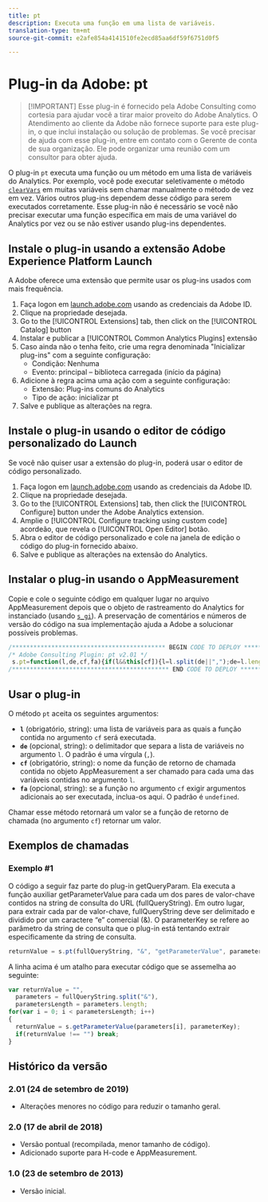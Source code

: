 ```yaml
---
title: pt
description: Executa uma função em uma lista de variáveis.
translation-type: tm+mt
source-git-commit: e2afe854a4141510fe2ecd85aa6df59f6751d0f5

---
```



# Plug-in da Adobe: pt

>[!IMPORTANT] Esse plug-in é fornecido pela Adobe Consulting como cortesia para ajudar você a tirar maior proveito do Adobe Analytics. O Atendimento ao cliente da Adobe não fornece suporte para este plug-in, o que inclui instalação ou solução de problemas. Se você precisar de ajuda com esse plug-in, entre em contato com o Gerente de conta de sua organização. Ele pode organizar uma reunião com um consultor para obter ajuda.

O plug-in `pt` executa uma função ou um método em uma lista de variáveis do Analytics. Por exemplo, você pode executar seletivamente o método [`clearVars`](../functions/clearvars.md) em muitas variáveis sem chamar manualmente o método de vez em vez. Vários outros plug-ins dependem desse código para serem executados corretamente. Esse plug-in não é necessário se você não precisar executar uma função específica em mais de uma variável do Analytics por vez ou se não estiver usando plug-ins dependentes.

## Instale o plug-in usando a extensão Adobe Experience Platform Launch

A Adobe oferece uma extensão que permite usar os plug-ins usados com mais frequência.

1. Faça logon em [launch.adobe.com](https://launch.adobe.com) usando as credenciais da Adobe ID.
1. Clique na propriedade desejada.
1. Go to the [!UICONTROL Extensions] tab, then click on the [!UICONTROL Catalog] button
1. Instalar e publicar a [!UICONTROL Common Analytics Plugins] extensão
1. Caso ainda não o tenha feito, crie uma regra denominada &quot;Inicializar plug-ins&quot; com a seguinte configuração:
   * Condição: Nenhuma
   * Evento: principal – biblioteca carregada (início da página)
1. Adicione à regra acima uma ação com a seguinte configuração:
   * Extensão: Plug-ins comuns do Analytics
   * Tipo de ação: inicializar pt
1. Salve e publique as alterações na regra.

## Instale o plug-in usando o editor de código personalizado do Launch

Se você não quiser usar a extensão do plug-in, poderá usar o editor de código personalizado.

1. Faça logon em [launch.adobe.com](https://launch.adobe.com) usando as credenciais da Adobe ID.
1. Clique na propriedade desejada.
1. Go to the [!UICONTROL Extensions] tab, then click the [!UICONTROL Configure] button under the Adobe Analytics extension.
1. Amplie o [!UICONTROL Configure tracking using custom code] acordeão, que revela o [!UICONTROL Open Editor] botão.
1. Abra o editor de código personalizado e cole na janela de edição o código do plug-in fornecido abaixo.
1. Salve e publique as alterações na extensão do Analytics.

## Instalar o plug-in usando o AppMeasurement

Copie e cole o seguinte código em qualquer lugar no arquivo AppMeasurement depois que o objeto de rastreamento do Analytics for instanciado (usando [`s_gi`](../functions/s-gi.md)). A preservação de comentários e números de versão do código na sua implementação ajuda a Adobe a solucionar possíveis problemas.

```js
/******************************************* BEGIN CODE TO DEPLOY *******************************************/
/* Adobe Consulting Plugin: pt v2.01 */
 s.pt=function(l,de,cf,fa){if(l&&this[cf]){l=l.split(de||",");de=l.length;for(var e,c=0;c<de;c++)if(e=this[cf](l[c],fa))return e}};
/******************************************** END CODE TO DEPLOY ********************************************/
```

## Usar o plug-in

O método `pt` aceita os seguintes argumentos:

* **`l`** (obrigatório, string): uma lista de variáveis para as quais a função contida no argumento `cf` será executada.
* **`de`** (opcional, string): o delimitador que separa a lista de variáveis no argumento `l`. O padrão é uma vírgula (`,`).
* **`cf`** (obrigatório, string): o nome da função de retorno de chamada contida no objeto AppMeasurement a ser chamado para cada uma das variáveis contidas no argumento `l`.
* **`fa`** (opcional, string): se a função no argumento `cf` exigir argumentos adicionais ao ser executada, inclua-os aqui. O padrão é `undefined`.

Chamar esse método retornará um valor se a função de retorno de chamada (no argumento `cf`) retornar um valor.

## Exemplos de chamadas

### Exemplo #1

O código a seguir faz parte do plug-in getQueryParam.  Ela executa a função auxiliar getParameterValue para cada um dos pares de valor-chave contidos na string de consulta do URL (fullQueryString).  Em outro lugar, para extrair cada par de valor-chave, fullQueryString deve ser delimitado e dividido por um caractere “e” comercial (&amp;). O parameterKey se refere ao parâmetro da string de consulta que o plug-in está tentando extrair especificamente da string de consulta.

```javascript
returnValue = s.pt(fullQueryString, "&", "getParameterValue", parameterKey)
```

A linha acima é um atalho para executar código que se assemelha ao seguinte:

```js
var returnValue = "",
  parameters = fullQueryString.split("&"),
  parametersLength = parameters.length;
for(var i = 0; i < parametersLength; i++)
{
  returnValue = s.getParameterValue(parameters[i], parameterKey);
  if(returnValue !== "") break;
}
```

## Histórico da versão

### 2.01 (24 de setembro de 2019)

* Alterações menores no código para reduzir o tamanho geral.

### 2.0 (17 de abril de 2018)

* Versão pontual (recompilada, menor tamanho de código).
* Adicionado suporte para H-code e AppMeasurement.

### 1.0 (23 de setembro de 2013)

* Versão inicial.
